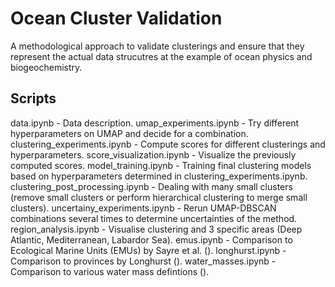 # Ocean Cluster Validation
A methodological approach to validate clusterings and ensure that they represent the actual data strucutres at the example of ocean physics and biogeochemistry.


## Scripts
data.ipynb - Data description.
umap_experiments.ipynb  -  Try different hyperparameters on UMAP and decide for a combination.
clustering_experiments.ipynb  -  Compute scores for different clusterings and hyperparameters.
score_visualization.ipynb  -  Visualize the previously computed scores.
model_training.ipynb - Training final clustering models based on hyperparameters determined in clustering_experiments.ipynb.
clustering_post_processing.ipynb  - Dealing with many small clusters (remove small clusters or perform hierarchical clustering to merge small clusters).
uncertainy_experiments.ipynb  -  Rerun UMAP-DBSCAN combinations several times to determine uncertainties of the method.
region_analysis.ipynb - Visualise clustering and 3 specific areas (Deep Atlantic, Mediterranean, Labardor Sea).
emus.ipynb - Comparison to Ecological Marine Units (EMUs) by Sayre et al. ().
longhurst.ipynb - Comparison to provinces by Longhurst ().
water_masses.ipynb - Comparison to various water mass defintions ().
